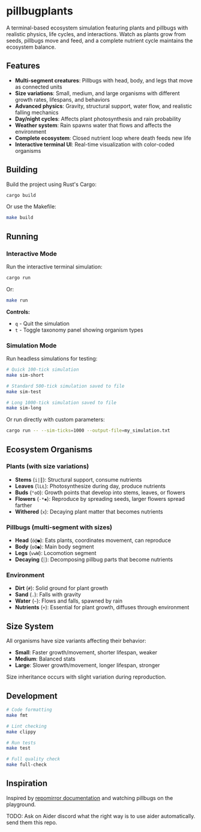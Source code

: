 # pillbugplants

A terminal-based ecosystem simulation featuring plants and pillbugs with realistic physics, life cycles, and interactions. Watch as plants grow from seeds, pillbugs move and feed, and a complete nutrient cycle maintains the ecosystem balance.

## Features

- **Multi-segment creatures**: Pillbugs with head, body, and legs that move as connected units
- **Size variations**: Small, medium, and large organisms with different growth rates, lifespans, and behaviors
- **Advanced physics**: Gravity, structural support, water flow, and realistic falling mechanics
- **Day/night cycles**: Affects plant photosynthesis and rain probability
- **Weather system**: Rain spawns water that flows and affects the environment
- **Complete ecosystem**: Closed nutrient loop where death feeds new life
- **Interactive terminal UI**: Real-time visualization with color-coded organisms

## Building

Build the project using Rust's Cargo:

```bash
cargo build
```

Or use the Makefile:

```bash
make build
```

## Running

### Interactive Mode

Run the interactive terminal simulation:

```bash
cargo run
```

Or:

```bash
make run
```

**Controls:**
- `q` - Quit the simulation
- `t` - Toggle taxonomy panel showing organism types

### Simulation Mode

Run headless simulations for testing:

```bash
# Quick 100-tick simulation
make sim-short

# Standard 500-tick simulation saved to file
make sim-test

# Long 1000-tick simulation saved to file
make sim-long
```

Or run directly with custom parameters:

```bash
cargo run -- --sim-ticks=1000 --output-file=my_simulation.txt
```

## Ecosystem Organisms

### Plants (with size variations)
- **Stems** (`i|║`): Structural support, consume nutrients
- **Leaves** (`lLŁ`): Photosynthesize during day, produce nutrients
- **Buds** (`°oO`): Growth points that develop into stems, leaves, or flowers
- **Flowers** (`·*✱`): Reproduce by spreading seeds, larger flowers spread farther
- **Withered** (`x`): Decaying plant matter that becomes nutrients

### Pillbugs (multi-segment with sizes)
- **Head** (`ó@●`): Eats plants, coordinates movement, can reproduce
- **Body** (`oO●`): Main body segment
- **Legs** (`vwW`): Locomotion segment
- **Decaying** (`░`): Decomposing pillbug parts that become nutrients

### Environment
- **Dirt** (`#`): Solid ground for plant growth
- **Sand** (`.`): Falls with gravity
- **Water** (`~`): Flows and falls, spawned by rain
- **Nutrients** (`+`): Essential for plant growth, diffuses through environment

## Size System

All organisms have size variants affecting their behavior:

- **Small**: Faster growth/movement, shorter lifespan, weaker
- **Medium**: Balanced stats
- **Large**: Slower growth/movement, longer lifespan, stronger

Size inheritance occurs with slight variation during reproduction.

## Development

```bash
# Code formatting
make fmt

# Lint checking
make clippy

# Run tests
make test

# Full quality check
make full-check
```

## Inspiration

Inspired by [repomirror documentation](https://github.com/repomirrorhq/repomirror/blob/main/repomirror.md) and watching pillbugs on the playground.

TODO: Ask on Aider discord what the right way is to use aider automatically. send them this repo.
